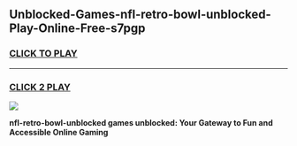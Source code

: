 
## Unblocked-Games-nfl-retro-bowl-unblocked-Play-Online-Free-s7pgp
<h3>
<a href="https://premium76.site?title=nfl-retro-bowl-unblocked&ref=26A">CLICK TO PLAY</a></h3>
<hr>

<h3>
<a href="https://premium76.site?title=nfl-retro-bowl-unblocked&ref=26A">CLICK 2 PLAY</a>
  
</h3>

<a href="https://premium76.site?title=nfl-retro-bowl-unblocked&ref=26A"><img src="https://clearcache.store/games.png"></a>


**nfl-retro-bowl-unblocked games unblocked: Your Gateway to Fun and Accessible Online Gaming**
